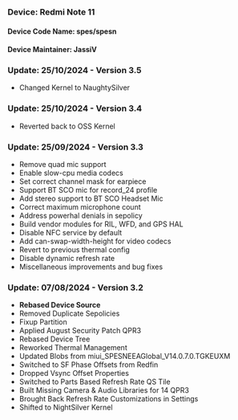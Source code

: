 ### Device: Redmi Note 11
#### Device Code Name: spes/spesn
#### Device Maintainer: JassiV

### Update: 25/10/2024 - Version 3.5

- Changed Kernel to NaughtySilver

### Update: 25/10/2024 - Version 3.4

- Reverted back to OSS Kernel 

### Update: 25/09/2024 - Version 3.3

- Remove quad mic support
- Enable slow-cpu media codecs
- Set correct channel mask for earpiece
- Support BT SCO mic for record_24 profile
- Add stereo support to BT SCO Headset Mic
- Correct maximum microphone count
- Address powerhal denials in sepolicy
- Build vendor modules for RIL, WFD, and GPS HAL
- Disable NFC service by default
- Add can-swap-width-height for video codecs
- Revert to previous thermal config
- Disable dynamic refresh rate
- Miscellaneous improvements and bug fixes

### Update: 07/08/2024 - Version 3.2
- **Rebased Device Source**
- Removed Duplicate Sepolicies
- Fixup Partition
- Applied August Security Patch QPR3
- Rebased Device Tree
- Reworked Thermal Management
- Updated Blobs from miui_SPESNEEAGlobal_V14.0.7.0.TGKEUXM
- Switched to SF Phase Offsets from Redfin
- Dropped Vsync Offset Properties
- Switched to Parts Based Refresh Rate QS Tile
- Built Missing Camera & Audio Libraries for 14 QPR3
- Brought Back Refresh Rate Customizations in Settings
- Shifted to NightSilver Kernel

